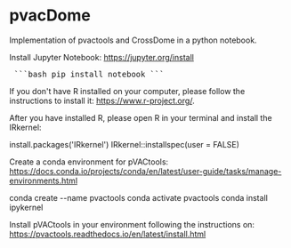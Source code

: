 # pvacDome
Implementation of pvactools and CrossDome in a python notebook.

Install Jupyter Notebook: https://jupyter.org/install
<pre> ```bash pip install notebook ``` </pre>

If you don't have R installed on your computer, please follow the instructions to install it: https://www.r-project.org/.

After you have installed R, please open R in your terminal and install the IRkernel:

  install.packages('IRkernel')
  IRkernel::installspec(user = FALSE)

Create a conda environment for pVACtools: https://docs.conda.io/projects/conda/en/latest/user-guide/tasks/manage-environments.html


conda create --name pvactools
conda activate pvactools
conda install ipykernel

Install pVACtools in your environment following the instructions on: https://pvactools.readthedocs.io/en/latest/install.html





